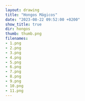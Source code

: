 ```yaml
---
layout: drawing
title: "Hongos Mágicos"
date: "2023-08-22 09:52:00 +0200"
show_title: true
dir: hongos
thumb: thumb.png
filenames: 
- 1.png
- 2.png
- 3.png
- 4.png
- 5.png
- 6.png
- 7.png
- 8.png
- 9.png
- 10.png
- 11.png
---
```

